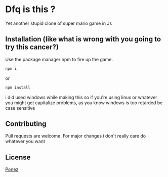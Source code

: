 # Dfq is this ?

Yet another stupid clone of super mario game in Js

## Installation (like what is wrong with you going to try this cancer?)

Use the package manager npm to fire up the game.

```bash
npm i
```
or
```bash
npm install
```

 i did used windows while making this so if you're using linux or whatever you might get capitalize problems, as you know windows is too retarded be case sensitive 



## Contributing
Pull requests are welcome. For major changes i don't really care do whatever you want



## License
[Ponez](Why-did-you-clicked-me-are-you-stupid-or-something?)
